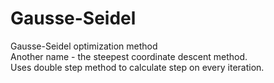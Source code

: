 # Gausse-Seidel
Gausse-Seidel optimization method <br>
Another name - the steepest coordinate descent method. <br>
Uses double step method to calculate step on every iteration.
